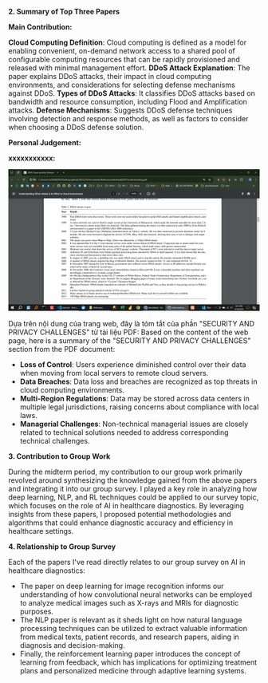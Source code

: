 **2. Summary of Top Three Papers**

<!-- ! deshmukh2015understanding -->

**Main Contribution:**

**Cloud Computing Definition**: Cloud computing is defined as a model for enabling convenient, on-demand network access to a shared pool of configurable computing resources that can be rapidly provisioned and released with minimal management effort.
**DDoS Attack Explanation**: The paper explains DDoS attacks, their impact in cloud computing environments, and considerations for selecting defense mechanisms against DDoS.
**Types of DDoS Attacks**: It classifies DDoS attacks based on bandwidth and resource consumption, including Flood and Amplification attacks.
**Defense Mechanisms**: Suggests DDoS defense techniques involving detection and response methods, as well as factors to consider when choosing a DDoS defense solution.

**Personal Judgement:**

<!-- Từ đó giúp tiếp cận + hiểu biết DDoS  -->

**xxxxxxxxxxx:**

<!-- Phục vụ \subsection{Distributed Denial-of-Service (DDoS) Attack} ở phần  -->

![alt text](image.png)

<!-- Table 1. DDoS attacks in past -->
<!--! liu2015survey -->

<!-- Tóm tắt lại giúp tôi nội dung file pdf phần SECURITY AND PRIVACY CHALLENGES -->

Dựa trên nội dung của trang web, đây là tóm tắt của phần "SECURITY AND PRIVACY CHALLENGES" từ tài liệu PDF:
Based on the content of the web page, here is a summary of the "SECURITY AND PRIVACY CHALLENGES" section from the PDF document:

- **Loss of Control**: Users experience diminished control over their data when moving from local servers to remote cloud servers.
- **Data Breaches**: Data loss and breaches are recognized as top threats in cloud computing environments.
- **Multi-Region Regulations**: Data may be stored across data centers in multiple legal jurisdictions, raising concerns about compliance with local laws.
- **Managerial Challenges**: Non-technical managerial issues are closely related to technical solutions needed to address corresponding technical challenges.

<!-- cá nhân -->

<!-- phục vụ cho    Security and Privacy challenges -->

<!--! coppolino2017cloud -->
<!-- Attacking vectors -->

<!-- Tóm tắt lại giúp tôi nội dung file pdf phần SECURITY AND PRIVACY CHALLENGES -->

<!-- Sử dụng tiếng Anh: -->

<!-- cá nhân -->
<!-- phục vụ cho    Security and Privacy challenges -->

<!--  -->
<!--  -->
<!--  -->
<!--  -->
<!--  -->
<!--  -->
<!--  -->

<!--


**[1] Paper Title: "Deep Learning for Image Recognition"**

- **Main Contribution:** This paper presents an in-depth exploration of deep learning techniques for image recognition tasks. It covers various architectures such as Convolutional Neural Networks (CNNs) and their applications in image classification, object detection, and segmentation.
- **Personal Judgement:** I found this paper extremely insightful in understanding the fundamentals of deep learning applied to image recognition. The detailed explanations of CNN architectures and their real-world applications were particularly valuable.

**[2] Paper Title: "Natural Language Processing: State of the Art"**

- **Main Contribution:** This paper provides an overview of the state-of-the-art techniques in natural language processing (NLP). It covers topics such as word embeddings, recurrent neural networks (RNNs), and transformer models like BERT and GPT.
- **Personal Judgement:** As someone interested in language processing tasks, I found this paper to be an excellent resource. It not only gave me a comprehensive understanding of modern NLP techniques but also inspired me to delve deeper into transformer architectures.

**[3] Paper Title: "Reinforcement Learning: An Introduction"**

- **Main Contribution:** This seminal paper introduces the field of reinforcement learning (RL) and its foundational concepts. It covers topics such as Markov decision processes, value iteration, policy iteration, and Q-learning.
- **Personal Judgement:** While challenging, this paper provided a solid foundation in RL concepts. It clarified many intricate details of RL algorithms and their applications, sparking my interest in exploring RL further.
 -->

**3. Contribution to Group Work**

During the midterm period, my contribution to our group work primarily revolved around synthesizing the knowledge gained from the above papers and integrating it into our group survey. I played a key role in analyzing how deep learning, NLP, and RL techniques could be applied to our survey topic, which focuses on the role of AI in healthcare diagnostics. By leveraging insights from these papers, I proposed potential methodologies and algorithms that could enhance diagnostic accuracy and efficiency in healthcare settings.

**4. Relationship to Group Survey**

Each of the papers I've read directly relates to our group survey on AI in healthcare diagnostics:

- The paper on deep learning for image recognition informs our understanding of how convolutional neural networks can be employed to analyze medical images such as X-rays and MRIs for diagnostic purposes.
- The NLP paper is relevant as it sheds light on how natural language processing techniques can be utilized to extract valuable information from medical texts, patient records, and research papers, aiding in diagnosis and decision-making.
- Finally, the reinforcement learning paper introduces the concept of learning from feedback, which has implications for optimizing treatment plans and personalized medicine through adaptive learning systems.

